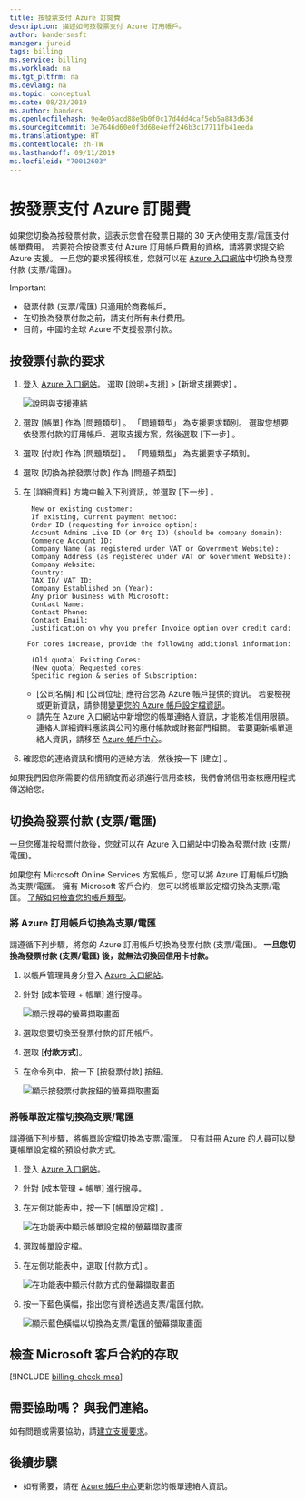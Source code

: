 ```yaml
---
title: 按發票支付 Azure 訂閱費
description: 描述如何按發票支付 Azure 訂用帳戶。
author: bandersmsft
manager: jureid
tags: billing
ms.service: billing
ms.workload: na
ms.tgt_pltfrm: na
ms.devlang: na
ms.topic: conceptual
ms.date: 08/23/2019
ms.author: banders
ms.openlocfilehash: 9e4e05acd88e9b0f0c17d4dd4caf5eb5a883d63d
ms.sourcegitcommit: 3e7646d60e0f3d68e4eff246b3c17711fb41eeda
ms.translationtype: HT
ms.contentlocale: zh-TW
ms.lasthandoff: 09/11/2019
ms.locfileid: "70012603"
---
```

# <a name="pay-for-your-azure-subscription-by-invoice"></a>按發票支付 Azure 訂閱費

如果您切換為按發票付款，這表示您會在發票日期的 30 天內使用支票/電匯支付帳單費用。 若要符合按發票支付 Azure 訂用帳戶費用的資格，請將要求提交給 Azure 支援。 一旦您的要求獲得核准，您就可以在 [Azure 入口網站](https://portal.azure.com)中切換為發票付款 (支票/電匯)。

> [!IMPORTANT]
> * 發票付款 (支票/電匯) 只適用於商務帳戶。
> * 在切換為發票付款之前，請支付所有未付費用。
> * 目前，中國的全球 Azure 不支援發票付款。

## <a name="request-to-pay-by-invoice"></a>按發票付款的要求

1. 登入 [Azure 入口網站](https://portal.azure.com/)。 選取 [說明+支援]   > [新增支援要求]  。

    ![說明與支援連結](./media/billing-how-to-pay-by-invoice/help-and-support.png)

2. 選取 [帳單]  作為 [問題類型]  。 「問題類型」  為支援要求類別。 選取您想要依發票付款的訂用帳戶、選取支援方案，然後選取 [下一步]  。

3. 選取 [付款]  作為 [問題類型]  。 「問題類型」  為支援要求子類別。

4. 選取 [切換為按發票付款]  作為 [問題子類型] 

5. 在 [詳細資料]  方塊中輸入下列資訊，並選取 [下一步]  。

         New or existing customer:
         If existing, current payment method:
         Order ID (requesting for invoice option):
         Account Admins Live ID (or Org ID) (should be company domain):
         Commerce Account ID:
         Company Name (as registered under VAT or Government Website):
         Company Address (as registered under VAT or Government Website):
         Company Website:
         Country:
         TAX ID/ VAT ID:
         Company Established on (Year):
         Any prior business with Microsoft:
         Contact Name:
         Contact Phone:
         Contact Email:
         Justification on why you prefer Invoice option over credit card:

        For cores increase, provide the following additional information:

         (Old quota) Existing Cores:
         (New quota) Requested cores:
         Specific region & series of Subscription:

    - [公司名稱]  和 [公司位址]  應符合您為 Azure 帳戶提供的資訊。 若要檢視或更新資訊，請參閱[變更您的 Azure 帳戶設定檔資訊](billing-how-to-change-azure-account-profile.md)。
    - 請先在 Azure 入口網站中新增您的帳單連絡人資訊，才能核准信用限額。 連絡人詳細資料應該與公司的應付帳款或財務部門相關。 若要更新帳單連絡人資訊，請移至 [Azure 帳戶中心](https://account.azure.com/Profile)。

6. 確認您的連絡資訊和慣用的連絡方法，然後按一下 [建立]  。

如果我們因您所需要的信用額度而必須進行信用查核，我們會將信用查核應用程式傳送給您。

## <a name="switch-to-invoice-pay-checkwire-transfer"></a>切換為發票付款 (支票/電匯)

一旦您獲准按發票付款後，您就可以在 Azure 入口網站中切換為發票付款 (支票/電匯)。

如果您有 Microsoft Online Services 方案帳戶，您可以將 Azure 訂用帳戶切換為支票/電匯。 擁有 Microsoft 客戶合約，您可以將帳單設定檔切換為支票/電匯。 [了解如何檢查您的帳戶類型](#check-access-to-a-microsoft-customer-agreement)。

### <a name="switch-azure-subscription-to-checkwire-transfer"></a>將 Azure 訂用帳戶切換為支票/電匯

請遵循下列步驟，將您的 Azure 訂用帳戶切換為發票付款 (支票/電匯)。 **一旦您切換為發票付款 (支票/電匯) 後，就無法切換回信用卡付款。**

1. 以帳戶管理員身分登入 [Azure 入口網站](https://portal.azure.com)。
1. 針對 [成本管理 + 帳單]  進行搜尋。

    ![顯示搜尋的螢幕擷取畫面](./media/billing-how-to-pay-by-invoice/search.png)

1. 選取您要切換至發票付款的訂用帳戶。
1. 選取 [**付款方式**]。
1. 在命令列中，按一下 [按發票付款]  按鈕。

    ![顯示按發票付款按鈕的螢幕擷取畫面](./media/billing-how-to-pay-by-invoice/pay-by-invoice.png)

### <a name="switch-billing-profile-to-checkwire-transfer"></a>將帳單設定檔切換為支票/電匯

請遵循下列步驟，將帳單設定檔切換為支票/電匯。 只有註冊 Azure 的人員可以變更帳單設定檔的預設付款方式。

1. 登入 [Azure 入口網站](https://portal.azure.com)。
1. 針對 [成本管理 + 帳單]  進行搜尋。
1. 在左側功能表中，按一下 [帳單設定檔]  。

    ![在功能表中顯示帳單設定檔的螢幕擷取畫面](./media/billing-how-to-pay-by-invoice/billing-profile.png)

1. 選取帳單設定檔。
1. 在左側功能表中，選取 [付款方式]  。

   ![在功能表中顯示付款方式的螢幕擷取畫面](./media/billing-how-to-pay-by-invoice/billing-profile-payment-methods.png)

1. 按一下藍色橫幅，指出您有資格透過支票/電匯付款。

    ![顯示藍色橫幅以切換為支票/電匯的螢幕擷取畫面](./media/billing-how-to-pay-by-invoice/customer-led-switch-to-invoice.png)

## <a name="check-access-to-a-microsoft-customer-agreement"></a>檢查 Microsoft 客戶合約的存取
[!INCLUDE [billing-check-mca](../../includes/billing-check-mca.md)]

## <a name="need-help-contact-us"></a>需要協助嗎？ 與我們連絡。

如有問題或需要協助，請[建立支援要求](https://go.microsoft.com/fwlink/?linkid=2083458)。

## <a name="next-steps"></a>後續步驟

- 如有需要，請在 [Azure 帳戶中心](https://account.azure.com/Profile)更新您的帳單連絡人資訊。
